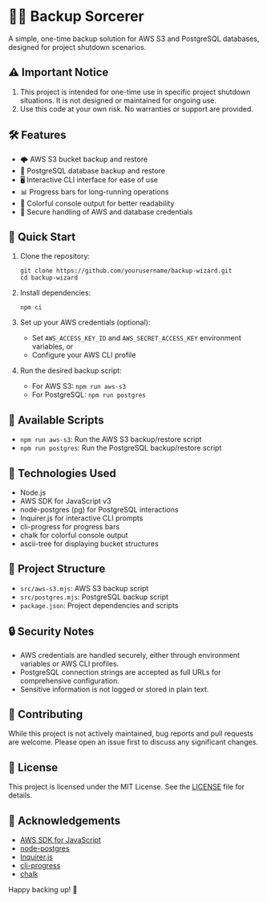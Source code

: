 # 🧙‍♂️ Backup Sorcerer

A simple, one-time backup solution for AWS S3 and PostgreSQL databases, designed for project shutdown scenarios.

## ⚠️ Important Notice

1. This project is intended for one-time use in specific project shutdown situations. It is not designed or maintained for ongoing use.
2. Use this code at your own risk. No warranties or support are provided.

## 🛠️ Features

- 🌩️ AWS S3 bucket backup and restore
- 🐘 PostgreSQL database backup and restore
- 🖥️ Interactive CLI interface for ease of use
- 📊 Progress bars for long-running operations
- 🌈 Colorful console output for better readability
- 🔐 Secure handling of AWS and database credentials

## 🚀 Quick Start

1. Clone the repository:
   ```
   git clone https://github.com/yourusername/backup-wizard.git
   cd backup-wizard
   ```
2. Install dependencies:
   ```
   npm ci
   ```
3. Set up your AWS credentials (optional):
   - Set `AWS_ACCESS_KEY_ID` and `AWS_SECRET_ACCESS_KEY` environment variables, or
   - Configure your AWS CLI profile

4. Run the desired backup script:
   - For AWS S3: `npm run aws-s3`
   - For PostgreSQL: `npm run postgres`

## 🧰 Available Scripts

- `npm run aws-s3`: Run the AWS S3 backup/restore script
- `npm run postgres`: Run the PostgreSQL backup/restore script

## 🔧 Technologies Used

- Node.js
- AWS SDK for JavaScript v3
- node-postgres (pg) for PostgreSQL interactions
- Inquirer.js for interactive CLI prompts
- cli-progress for progress bars
- chalk for colorful console output
- ascii-tree for displaying bucket structures

## 📁 Project Structure

- `src/aws-s3.mjs`: AWS S3 backup script
- `src/postgres.mjs`: PostgreSQL backup script
- `package.json`: Project dependencies and scripts

## 🔒 Security Notes

- AWS credentials are handled securely, either through environment variables or AWS CLI profiles.
- PostgreSQL connection strings are accepted as full URLs for comprehensive configuration.
- Sensitive information is not logged or stored in plain text.

## 🤝 Contributing

While this project is not actively maintained, bug reports and pull requests are welcome. Please open an issue first to discuss any significant changes.

## 📄 License

This project is licensed under the MIT License. See the [LICENSE](LICENSE) file for details.

## 🙏 Acknowledgements

- [AWS SDK for JavaScript](https://github.com/aws/aws-sdk-js-v3)
- [node-postgres](https://node-postgres.com/)
- [Inquirer.js](https://github.com/SBoudrias/Inquirer.js)
- [cli-progress](https://github.com/npkgz/cli-progress)
- [chalk](https://github.com/chalk/chalk)

Happy backing up! 🎉